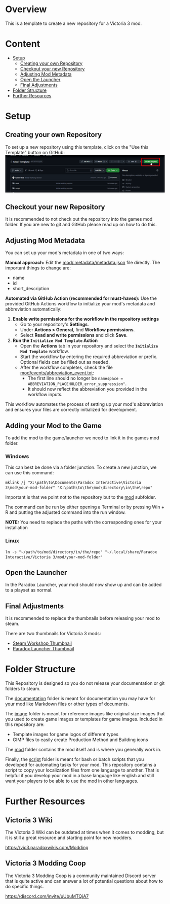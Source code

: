 # Overview
This is a template to create a new repository for a Victoria 3 mod.

# Content
- [Setup](#setup)
  - [Creating your own Repository](#creating-your-own-repository)
  - [Checkout your new Repository](#checkout-your-new-repository)
  - [Adjusting Mod Metadata](#adjusting-mod-metadata)
  - [Open the Launcher](#open-the-launcher)
  - [Final Adjustments](#final-adjustments)
- [Folder Structure](#folder-structure)
- [Further Resources](#further-resources)

# Setup

## Creating your own Repository

To set up a new repository using this template,
click on the "Use this Template" button on GitHub:
![button-example](documentation/template-guide.png)

## Checkout your new Repository

It is recommended to not check out the repository into the games mod folder.
If you are new to git and GitHub please read up on how to do this.

## Adjusting Mod Metadata

You can set up your mod's metadata in one of two ways:

**Manual approach:**
Edit the [mod/.metadata/metadata.json](mod/.metadata/metadata.json) file directly. The important things to change are:
- name
- id
- short_description

**Automated via GitHub Action (recommended for must-haves):**
Use the provided GitHub Actions workflow to initialize your mod's metadata and abbreviation automatically:

1. **Enable write permissions for the workflow in the repository settings**
   - Go to your repository's **Settings**.
   - Under **Actions > General**, find **Workflow permissions**.
   - Select **Read and write permissions** and click **Save**.
2. **Run the `Initialize Mod Template` Action**
   - Open the **Actions** tab in your repository and select the **`Initialize Mod Template`** workflow.
   - Start the workflow by entering the required abbreviation or prefix. Optional fields can be filled out as needed.
   - After the workflow completes, check the file [mod/events/abbreviation_event.txt](mod/events/abbreviation_event.txt):
     - The first line should no longer be `namespace = ABBREVIATION_PLACEHOLDER_error_suppression"`.
     - It should now reflect the abbreviation you provided in the workflow inputs.

This workflow automates the process of setting up your mod's abbreviation and ensures your files are correctly initialized for development.

## Adding your Mod to the Game

To add the mod to the game/launcher we need to link it in the games mod folder.

### Windows

This can best be done via a folder junction. To create a new junction, we can use this command:
```
mklink /j "X:\path\to\Documents\Paradox Interactive\Victoria 3\mod\your-mod-folder" "X:\path\to\the\mod\directory\in\the\repo"
```
Important is that we point not to the repository but to the [mod](mod) subfolder.

The command can be run by either opening a Terminal or by pressing Win + R and putting the adjusted command into the run window.

**NOTE:** You need to replace the paths with the corresponding ones for your installation

### Linux

```
ln -s "~/path/to/mod/directory/in/the/repo" "~/.local/share/Paradox Interactive/Victoria 3/mod/your-mod-folder"
```

## Open the Launcher

In the Paradox Launcher, your mod should now show up and can be added to a playset as normal.

## Final Adjustments

It is recommended to replace the thumbnails before releasing your mod to steam.

There are two thumbnails for Victoria 3 mods:
- [Steam Workshop Thumbnail](mod/thumbnail.png)
- [Paradox Launcher Thumbnail](mod/.metadata/thumbnail.png)

# Folder Structure

This Repository is designed so you do not release your documentation or git folders to steam.

The [documentation](documentation) folder is meant for documentation
you may have for your mod like Markdown files or other types of documents.

The [image](image) folder is meant for reference images like original size images
that you used to create game images or templates for game images.
Included in this repository are:
- Template images for game logos of different types
- GIMP files to easily create Production Method and Building icons

The [mod](mod) folder contains the mod itself and is where you generally work in.

Finally, the [script](script) folder is meant for bash or batch scripts that you
developed for automating tasks for your mod.
This repository contains a script to copy your localization files from one language
to another.
That is helpful if you develop your mod in a base language like english and still want
your players to be able to use the mod in other languages.

# Further Resources

## Victoria 3 Wiki

The Victoria 3 Wiki can be outdated at times when it comes to modding,
but it is still a great resource and starting point for new modders.

https://vic3.paradoxwikis.com/Modding

## Victoria 3 Modding Coop

The Victoria 3 Modding Coop is a community maintained Discord server
that is quite active and can answer a lot of potential questions about
how to do specific things.

https://discord.com/invite/uUbuMTQjA7
